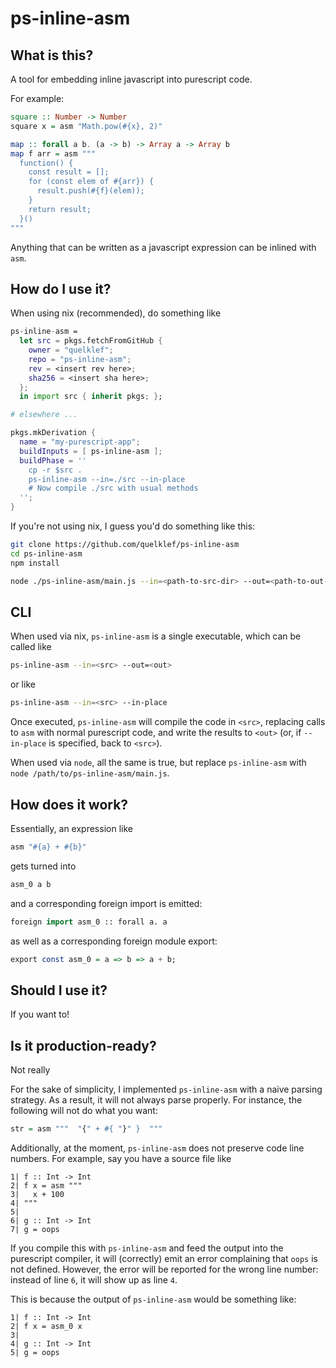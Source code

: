 # ps-inline-asm


## What is this?

A tool for embedding inline javascript into purescript code.

For example:

```purescript
square :: Number -> Number
square x = asm "Math.pow(#{x}, 2)"

map :: forall a b. (a -> b) -> Array a -> Array b
map f arr = asm """
  function() {
    const result = [];
    for (const elem of #{arr}) {
      result.push(#{f}(elem));
    }
    return result;
  }()
"""
```

Anything that can be written as a javascript expression can be inlined with `asm`.


## How do I use it?

When using nix (recommended), do something like

```nix
ps-inline-asm =
  let src = pkgs.fetchFromGitHub {
    owner = "quelklef";
    repo = "ps-inline-asm";
    rev = <insert rev here>;
    sha256 = <insert sha here>;
  };
  in import src { inherit pkgs; };

# elsewhere ...

pkgs.mkDerivation {
  name = "my-purescript-app";
  buildInputs = [ ps-inline-asm ];
  buildPhase = ''
    cp -r $src .
    ps-inline-asm --in=./src --in-place
    # Now compile ./src with usual methods
  '';
}

```

If you're not using nix, I guess you'd do something like this:

```bash
git clone https://github.com/quelklef/ps-inline-asm
cd ps-inline-asm
npm install

node ./ps-inline-asm/main.js --in=<path-to-src-dir> --out=<path-to-out-dir>
```

## CLI

When used via nix, `ps-inline-asm` is a single executable, which can be called like

```bash
ps-inline-asm --in=<src> --out=<out>
```

or like

```bash
ps-inline-asm --in=<src> --in-place
```

Once executed, `ps-inline-asm` will compile the code in `<src>`, replacing calls to `asm` with normal purescript code, and write the results to `<out>` (or, if `--in-place` is specified, back to `<src>`).

When used via `node`, all the same is true, but replace `ps-inline-asm` with `node /path/to/ps-inline-asm/main.js`.


## How does it work?

Essentially, an expression like

```purs
asm "#{a} + #{b}"
```

gets turned into

```purs
asm_0 a b
```

and a corresponding foreign import is emitted:

```purs
foreign import asm_0 :: forall a. a
```

as well as a corresponding foreign module export:

```purs
export const asm_0 = a => b => a + b;
```


## Should I use it?

If you want to!


## Is it production-ready?

Not really

For the sake of simplicity, I implemented `ps-inline-asm` with a naive parsing strategy. As a result, it will not always parse properly. For instance, the following will not do what you want:

```purs
str = asm """  "{" + #{ "}" }  """
```

Additionally, at the moment, `ps-inline-asm` does not preserve code line numbers. For example, say you have a source file like

```
1| f :: Int -> Int
2| f x = asm """
3|   x + 100
4| """
5|
6| g :: Int -> Int
7| g = oops
```

If you compile this with `ps-inline-asm` and feed the output into the purescript compiler, it will (correctly) emit an error complaining that `oops` is not defined. However, the error will be reported for the wrong line number: instead of line `6`, it will show up as line `4`.

This is because the output of `ps-inline-asm` would be something like:

```
1| f :: Int -> Int
2| f x = asm_0 x
3|
4| g :: Int -> Int
5| g = oops
```
